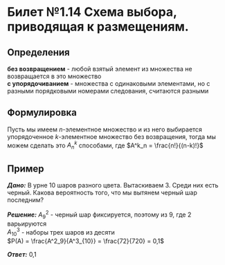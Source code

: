 # Билет №1.14 Схема выбора, приводящая к размещениям.

## Определения

**без возвращением** - любой взятый элемент из множества не возвращается в это множество  
**с упорядочиванием** - множества с одинаковыми элементами, но с разными порядковыми номерами следования, считаются разными

## Формулировка

Пусть мы имеем $n$-элементное множество и из него выбирается упорядоченное $k$-элементное множество без возвращения, тогда мы можем сделать это $A^k_n$ способами, где $A^k_n = \frac{n!}{(n-k)!}$

## Пример

***Дано:*** В урне 10 шаров разного цвета. Вытаскиваем 3. Среди них есть черный. Какова вероятность того, что мы вытянем черный шар последним?

***Решение:*** $A^2_9$ - черный шар фиксируется, поэтому из 9, где 2 варьируются  
$A^3_{10}$ - наборы трех шаров из десяти  
$P(A) = \frac{A^2_9}{A^3_{10}} = \frac{72}{720} = 0,1$

***Ответ:*** 0,1